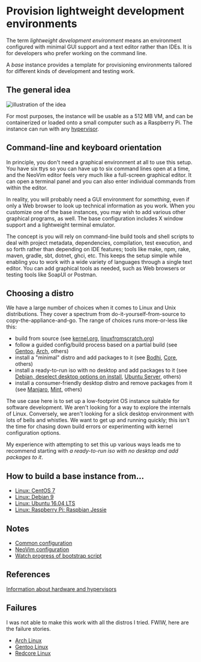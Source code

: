 # Provision lightweight development environments

The term _lightweight development environment_ means an environment configured with minimal GUI support and a text editor rather than IDEs. It is for developers who prefer working on the command line. 

A _base_ instance provides a template for provisioning environments tailored for different kinds of development and testing work. 

## The general idea 

![illustration of the idea](images/environments.png)

For most purposes, the instance will be usable as a 512 MB VM, and can be containerized or loaded onto a small computer such as a Raspberry Pi. The instance can run with any [hypervisor](hypervisor.md).

## Command-line and keyboard orientation

In principle, you don't need a graphical environment at all to use this setup. You have six ttys so you can have up to six command lines open at a time, and the NeoVim editor feels very much like a full-screen graphical editor. It can open a terminal panel and you can also enter individual commands from within the editor. 

In reality, you will probably need a GUI environment for _something_, even if only a Web browser to look up technical information as you work. When you customize one of the base instances, you may wish to add various other graphical programs, as well. The base configuration includes X window support and a lightweight terminal emulator.

The concept is you will rely on command-line build tools and shell scripts to deal with project metadata, dependencies, compilation, test execution, and so forth rather than depending on IDE features; tools like make, npm, rake, maven, gradle, sbt, dotnet, ghci, etc. This keeps the setup simple while enabling you to work with a wide variety of languages through a single text editor. You can add graphical tools as needed, such as Web browsers or testing tools like SoapUI or Postman.

## Choosing a distro

We have a large number of choices when it comes to Linux and Unix distributions. They cover a spectrum from do-it-yourself-from-source to copy-the-appliance-and-go. The range of choices runs more-or-less like this:

- build from source (see [kernel.org](https://www.kernel.org), [linuxfromscratch.org](http://www.linuxfromscratch.org))
- follow a guided config/build process based on a partial build (see [Gentoo](https://gentoo.org), [Arch](https://www.archlinux.org), others)
- install a "minimal" distro and add packages to it (see [Bodhi](http://www.bodhilinux.com/download/), [Core](http://distro.ibiblio.org/tinycorelinux/downloads.html), others)
- install a ready-to-run iso with no desktop and add packages to it (see [Debian, deselect desktop options on install](https://www.debian.org), [Ubuntu Server](https://www.ubuntu.com/download/server), others)
- install a consumer-friendly desktop distro and remove packages from it (see [Manjaro](https://manjaro.org), [Mint](https://linuxmint.com), others)

The use case here is to set up a low-footprint OS instance suitable for software development. We aren't looking for a way to explore the internals of Linux. Conversely, we aren't looking for a slick desktop environment with lots of bells and whistles. We want to get up and running quickly; this isn't the time for chasing down build errors or experimenting with kernel configuration options. 

My experience with attempting to set this up various ways leads me to recommend starting with _a ready-to-run iso with no desktop and add packages to it_. 

## How to build a base instance from...

- [Linux: CentOS 7](http://github.com/neopragma/bootstrap-centos-7-dev-base)
- [Linux: Debian 9](http://github.com/neopragma/bootstrap-debian-9-dev-base)
- [Linux: Ubuntu 16.04 LTS](http://github.com/neopragma/bootstrap-ubuntu-server-16.04-dev-base)
- [Linux: Raspberry Pi: Raspbian Jessie](in-development.md)

## Notes

- [Common configuration](common-configuration.md)
- [NeoVim configuration](neovim-configuration.md)
- [Watch progress of bootstrap script](watch-bootstrap.md)

## References

[Information about hardware and hypervisors](references.md)

## Failures 

I was not able to make this work with all the distros I tried. FWIW, here are the failure stories. 

- [Arch Linux](failures/archlinux-fail.md)
- [Gentoo Linux](failures/gentoo-fail.md)
- [Redcore Linux](failures/redcore-fail.md)
